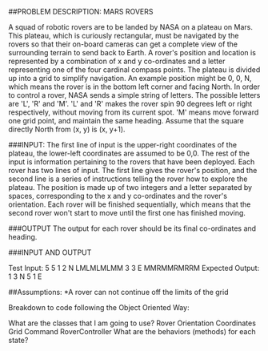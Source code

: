##PROBLEM DESCRIPTION: MARS ROVERS

A squad of robotic rovers are to be landed by NASA on a plateau on Mars. This plateau, which is curiously rectangular, must be navigated by the rovers so 
that their on-board cameras can get a complete view of the surrounding terrain to send back to Earth.
A rover's position and location is represented by a combination of x and y co-ordinates and a letter representing one of the four cardinal compass points. 
The plateau is divided up into a grid to simplify navigation. 
An example position might be 0, 0, N, which means the rover is in the bottom left corner and facing North.
In order to control a rover, NASA sends a simple string of letters. The possible letters are 'L', 'R' and 'M'. 'L' and 'R' makes the rover spin 90 degrees
left or right respectively, without moving from its current spot. 'M' means move forward one grid point, and maintain the same heading.
Assume that the square directly North from (x, y) is (x, y+1).

###INPUT: 
The first line of input is the upper-right coordinates of the plateau, the lower-left coordinates are assumed to be 0,0.
The rest of the input is information pertaining to the rovers that have been deployed. Each rover has two lines of input. 
The first line gives the rover's position, and the second line is a series of instructions telling the rover how to explore the plateau.
The position is made up of two integers and a letter separated by spaces, corresponding to the x and y co-ordinates and the rover's orientation.
Each rover will be finished sequentially, which means that the second rover won't start to move until the first one has finished moving.

###OUTPUT 
The output for each rover should be its final co-ordinates and heading.

###INPUT AND OUTPUT

Test Input: 5 5 1 2 N LMLMLMLMM 3 3 E MMRMMRMRRM
Expected Output: 1 3 N 5 1 E

##Assumptions: *A rover can not continue off the limits of the grid 

Breakdown to code following the Object Oriented Way:

What are the classes that I am going to use?
Rover
Orientation
Coordinates
Grid
Command
RoverController
What are the behaviors (methods) for each state?